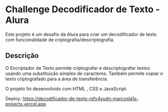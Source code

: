 # Challenge Decodificador de Texto - Alura

Este projeto é um desafio da Alura para criar um decodificador de texto com funcionalidade de criptografia/descriptografia.

## Descrição

O Encriptador de Texto permite criptografar e descriptografar textos usando uma substituição simples de caracteres. Também permite copiar o texto criptografado para a área de transferência.

 O projeto foi desenvolvido com HTML , CSS e JavaScript.

 Deploy: https://decodificador-de-texto-rsfy4yudn-marcosla1s-projects.vercel.app
